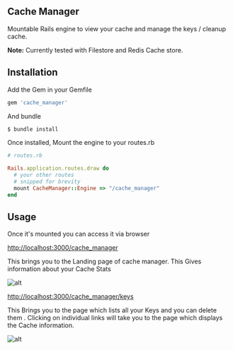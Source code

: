 Cache Manager
-----

Mountable Rails engine to view your cache and manage the keys / cleanup cache.

**Note:** Currently tested with Filestore and Redis Cache store.

Installation
-----

Add the Gem in your Gemfile

```ruby
gem 'cache_manager'
```

And bundle
```ruby
$ bundle install
```

Once installed, Mount the engine to your routes.rb

```ruby
# routes.rb

Rails.application.routes.draw do
  # your other routes
  # snipped for brevity
  mount CacheManager::Engine => "/cache_manager"
end
```

Usage
------

Once it's mounted you can access it via browser

<a href='http://localhost:3000/cache_manager'>http://localhost:3000/cache_manager</a>

This brings you to the Landing page of cache manager.  This Gives information about your Cache Stats

![alt](http://s4.postimg.org/ql1kc1wm5/Screen_Shot_2015_08_11_at_11_23_11_AM.png)


<a href='http://localhost:3000/cache_manager/keys'>http://localhost:3000/cache_manager/keys</a>

This Brings you to the page which lists all your Keys and you can delete them .  Clicking on individual links will take you to the page which displays the Cache information.

![alt](http://s4.postimg.org/665jkcuhp/Screen_Shot_2015_08_11_at_11_23_42_AM.png)
